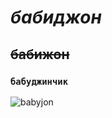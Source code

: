 # ***бабиджон*** 
## ~~бабижон~~ 
### ` бабуджинчик `

![babyjon](https://user-images.githubusercontent.com/76626035/161611471-272b3081-1d8c-4a4a-80e8-b50a125e0984.png)
